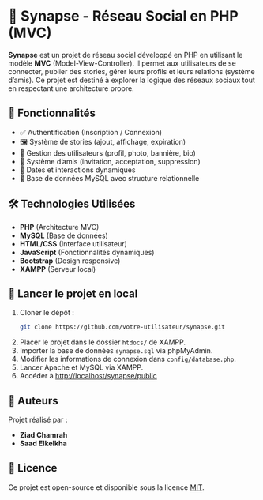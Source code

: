 # 📱 Synapse - Réseau Social en PHP (MVC)

**Synapse** est un projet de réseau social développé en PHP en utilisant le modèle **MVC** (Model-View-Controller). Il permet aux utilisateurs de se connecter, publier des stories, gérer leurs profils et leurs relations (système d’amis). Ce projet est destiné à explorer la logique des réseaux sociaux tout en respectant une architecture propre.

## 🚀 Fonctionnalités

- ✅ Authentification (Inscription / Connexion)
- 🖼️ Système de stories (ajout, affichage, expiration)
- 👤 Gestion des utilisateurs (profil, photo, bannière, bio)
- 👥 Système d’amis (invitation, acceptation, suppression)
- 📅 Dates et interactions dynamiques
- 💾 Base de données MySQL avec structure relationnelle

## 🛠️ Technologies Utilisées

- **PHP** (Architecture MVC)
- **MySQL** (Base de données)
- **HTML/CSS** (Interface utilisateur)
- **JavaScript** (Fonctionnalités dynamiques)
- **Bootstrap** (Design responsive)
- **XAMPP** (Serveur local)

## 🧪 Lancer le projet en local

1. Cloner le dépôt :
   ```bash
   git clone https://github.com/votre-utilisateur/synapse.git
   ```
2. Placer le projet dans le dossier `htdocs/` de XAMPP.
3. Importer la base de données `synapse.sql` via phpMyAdmin.
4. Modifier les informations de connexion dans `config/database.php`.
5. Lancer Apache et MySQL via XAMPP.
6. Accéder à [http://localhost/synapse/public](http://localhost/synapse/public)

## 📌 Auteurs

Projet réalisé par :

- **Ziad Chamrah**
- **Saad Elkelkha**

## 📃 Licence

Ce projet est open-source et disponible sous la licence [MIT](LICENSE).
